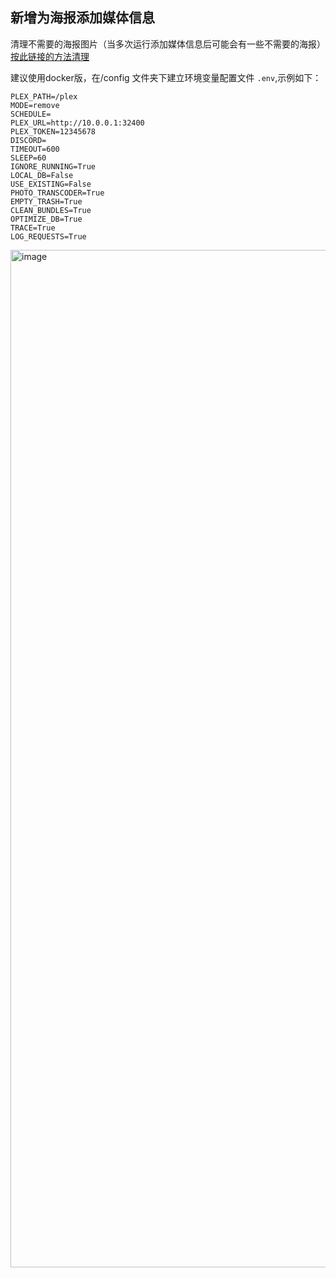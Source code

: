 ## 新增为海报添加媒体信息
清理不需要的海报图片（当多次运行添加媒体信息后可能会有一些不需要的海报） [按此链接的方法清理](https://metamanager.wiki/en/latest/home/scripts/image-cleanup.html)

建议使用docker版，在/config 文件夹下建立环境变量配置文件 `.env`,示例如下：
```console
PLEX_PATH=/plex
MODE=remove
SCHEDULE=
PLEX_URL=http://10.0.0.1:32400
PLEX_TOKEN=12345678
DISCORD=
TIMEOUT=600
SLEEP=60
IGNORE_RUNNING=True
LOCAL_DB=False
USE_EXISTING=False
PHOTO_TRANSCODER=True
EMPTY_TRASH=True
CLEAN_BUNDLES=True
OPTIMIZE_DB=True
TRACE=True
LOG_REQUESTS=True
```

<img width="1628" alt="image" src="https://github.com/Alano-i/Plex-Tools/assets/68833595/aaf76b61-8fba-44f6-96fe-8f0635e1b3d8">

